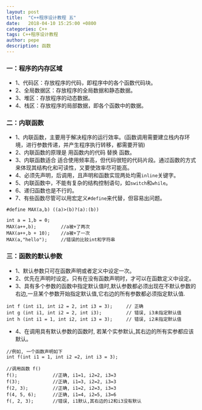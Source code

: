 ```yaml
---
layout: post
title:  "C++程序设计教程 五"
date:   2018-04-10 15:25:00 +0800
categories: C++
tags: C++程序设计教程
author: pepe
description: 函数
---
```


### 一：**程序的内存区域**

* 1、代码区：存放程序的代码，即程序中的各个函数代码块。
* 2、全局数据区：存放程序的全局数据和静态数据。
* 3、堆区：存放程序的动态数据。
* 4、栈区：存放程序的局部数据，即各个函数中的数据。

### 二：**内联函数**

* 1、内联函数，主要用于解决程序的运行效率。(函数调用需要建立栈内存环境，进行参数传递，并产生程序执行转移，都需要开销)
* 2、内联函数的原理是 用函数内的代码 替换 函数。
* 3、内联函数适合 适合使用频率高，但代码很短的代码片段。通过函数的方式来体现其结构化和可读性，又要使效率尽可能高。
* 4、必须先声明，后调用，且声明和函数实现两处均需`inline`关键字。
* 5、内联函数中，不能有复杂的结构控制语句，如`switch`和`while`。
* 6、递归函数也是不行的。
* 7、有些函数尽管可以用宏定义`#define`来代替，但容易出问题。

```
#define MAX(a,b) ((a)>(b)?(a):(b))

int a = 1,b = 0;
MAX(a++,b);         //a被+了两次
MAX(a++,b + 10);    //a被+了一次
MAX(a,"hello");     //错误的比较int和字符串
```

### 三：**函数的默认参数**

* 1、默认参数只可在函数声明或者定义中设定一次。
* 2、优先在声明时设定。只有在没有函数声明时，才可以在函数定义中设定。
* 3、具有多个参数的函数中指定默认值时,默认参数都必须出现在不默认参数的右边,一旦某个参数开始指定默认值,它右边的所有参数都必须指定默认值.
```
int f (int i1, int i2 = 2, int i3 = 3);     // 正确
int g (int i1, int i2 = 2, int i3);         // 错误, i3未指定默认值
int h (int i1 = 1, int i2, int i3 = 3);     // 错误, i2未指定默认值
```
* 4、在调用具有默认参数的函数时, 若某个实参默认,其右边的所有实参都应该默认。
```
//例如, 一个函数声明如下
int f(int i1 = 1, int i2 =2, int i3 = 3);

//调用函数 f()
f();             //正确, i1=1, i2=2, i3=3
f(3);            //正确, i1=3, i2=2, i3=3
f(2, 3);         //正确, i1=2, i2=3, i3=3
f(4, 5, 6);      //正确, i1=4, i2=5, i3=6
f(, 2, 3);       //错误, i1默认,其右边的i2和i3没有默认
```



















